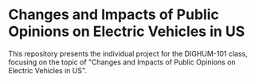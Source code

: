 # Changes and Impacts of Public Opinions on Electric Vehicles in US
This repository presents the individual project for the DIGHUM-101 class, focusing on the topic of "Changes and Impacts of Public Opinions on Electric Vehicles in US".
